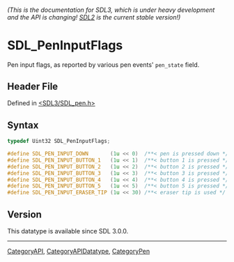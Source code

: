 ###### (This is the documentation for SDL3, which is under heavy development and the API is changing! [SDL2](https://wiki.libsdl.org/SDL2/) is the current stable version!)
# SDL_PenInputFlags

Pen input flags, as reported by various pen events' `pen_state` field.

## Header File

Defined in [<SDL3/SDL_pen.h>](https://github.com/libsdl-org/SDL/blob/main/include/SDL3/SDL_pen.h)

## Syntax

```c
typedef Uint32 SDL_PenInputFlags;

#define SDL_PEN_INPUT_DOWN       (1u << 0)  /**< pen is pressed down */
#define SDL_PEN_INPUT_BUTTON_1   (1u << 1)  /**< button 1 is pressed */
#define SDL_PEN_INPUT_BUTTON_2   (1u << 2)  /**< button 2 is pressed */
#define SDL_PEN_INPUT_BUTTON_3   (1u << 3)  /**< button 3 is pressed */
#define SDL_PEN_INPUT_BUTTON_4   (1u << 4)  /**< button 4 is pressed */
#define SDL_PEN_INPUT_BUTTON_5   (1u << 5)  /**< button 5 is pressed */
#define SDL_PEN_INPUT_ERASER_TIP (1u << 30) /**< eraser tip is used */
```

## Version

This datatype is available since SDL 3.0.0.

----
[CategoryAPI](CategoryAPI), [CategoryAPIDatatype](CategoryAPIDatatype), [CategoryPen](CategoryPen)

